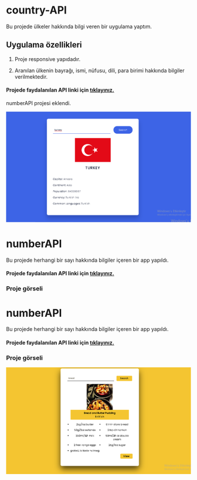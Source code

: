 # country-API

Bu projede ülkeler hakkında bilgi veren bir uygulama yaptım.

## Uygulama özellikleri

1. Proje responsive yapıdadır.

2. Aranılan ülkenin bayrağı, ismi, nüfusu, dili, para birimi hakkında bilgiler verilmektedir.

#### Projede faydalanılan API linki için [tıklayınız.](https://restcountries.com/)

numberAPI projesi eklendi.

![Project live](country-API/country.png)


# numberAPI

Bu projede herhangi bir sayı hakkında bilgiler içeren bir app yapıldı.

#### Projede faydalanılan API linki için [tıklayınız.](http://numbersapi.com/#4)

### Proje görseli 




# numberAPI

Bu projede herhangi bir sayı hakkında bilgiler içeren bir app yapıldı.

#### Projede faydalanılan API linki için [tıklayınız.](http://numbersapi.com/#4)

### Proje görseli 

![Project live](meal-API/meal.png)
